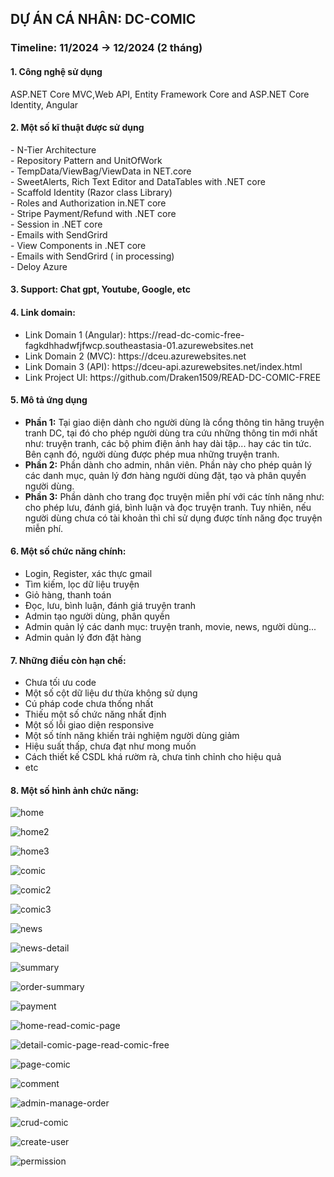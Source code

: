 <h2> DỰ ÁN CÁ NHÂN: DC-COMIC</h1>
<h3>Timeline: 11/2024 -> 12/2024 (2 tháng)</h3>
<h4>1. Công nghệ sử dụng</h4> <p>ASP.NET Core MVC,Web API, Entity Framework Core and ASP.NET Core Identity, Angular </p>
<h4>2. Một số kĩ thuật được sử dụng</h4>
<p>
  - N-Tier Architecture <br>
  - Repository Pattern and UnitOfWork  <br>
  - TempData/ViewBag/ViewData in NET.core <br>
  - SweetAlerts, Rich Text Editor and DataTables with .NET core <br>
  - Scaffold Identity (Razor class Library) <br>
  - Roles and Authorization in.NET core <br>
  - Stripe Payment/Refund with .NET core <br>
  - Session in .NET core <br>
  - Emails with SendGrird <br>
  - View Components in .NET core <br>
  - Emails with SendGrird ( in processing) <br>
  - Deloy Azure <br>
</p>
<h4>3. Support: Chat gpt, Youtube, Google, etc </h4>
<div>
  <h4>4. Link domain:</h4>
  <ul>
    <li>Link Domain 1 (Angular): https://read-dc-comic-free-fagkdhhadwfjfwcp.southeastasia-01.azurewebsites.net </li>
    <li>Link Domain 2 (MVC): https://dceu.azurewebsites.net </li>
    <li>Link Domain 3 (API): https://dceu-api.azurewebsites.net/index.html</li>
    <li>Link Project UI: https://github.com/Draken1509/READ-DC-COMIC-FREE  </li>
  </ul>
</div>

<div>
  <h4>5. Mô tả ứng dụng</h4>
  <ul>
    <li>
      <strong>Phần 1:</strong> Tại giao diện dành cho người dùng là cổng thông tin hãng truyện tranh DC, tại đó cho phép người dùng tra cứu những thông tin mới nhất như: truyện tranh, các bộ phim điện ảnh hay dài tập... hay các tin tức. Bên cạnh đó, người dùng được phép mua những truyện tranh.
    </li>
    <li>
      <strong>Phần 2:</strong> Phần dành cho admin, nhân viên. Phần này cho phép quản lý các danh mục, quản lý đơn hàng người dùng đặt, tạo và phân quyền người dùng.
    </li>
    <li>
      <strong>Phần 3:</strong> Phần dành cho trang đọc truyện miễn phí với các tính năng như: cho phép lưu, đánh giá, bình luận và đọc truyện tranh. Tuy nhiên, nếu người dùng chưa có tài khoản thì chỉ sử dụng được tính năng đọc truyện miễn phí.
    </li>
  </ul>
</div>


</div>

<div>
  <h4>6. Một số chức năng chính:</h4>
  <ul>
    <li> Login, Register, xác thực gmail </li>
    <li> Tìm kiếm, lọc dữ liệu truyện </li>
    <li> Giỏ hàng, thanh toán</li>
    <li> Đọc, lưu, bình luận, đánh giá truyện tranh</li> 
    <li> Admin tạo người dùng, phân quyền</li>
    <li> Admin quản lý các danh mục: truyện tranh, movie, news, người dùng... </li>
    <li> Admin quản lý đơn đặt hàng</li>
  </ul>
</div>


  <h4>7. Những điều còn hạn chế:</h4>
  <ul>
    <li>Chưa tối ưu code</li>
    <li>Một số cột dữ liệu dư thừa không sử dụng</li>
    <li>Cú pháp code chưa thống nhất</li>
    <li>Thiếu một số chức năng nhất định</li>
    <li>Một số lỗi giao diện responsive</li>
    <li>Một số tính năng khiến trải nghiệm người dùng giảm</li>
    <li>Hiệu suất thấp, chưa đạt như mong muốn</li>
    <li>Cách thiết kế CSDL khá rườm rà, chưa tinh chỉnh cho hiệu quả</li>
    <li>etc</li>
  </ul>
<div>
  <h4>8. Một số hình ảnh chức năng:</h4>    
  
![home](https://github.com/user-attachments/assets/8c4bc28a-3dce-428e-979c-5c7919b43487)

![home2](https://github.com/user-attachments/assets/79a3a209-4b9d-4523-9625-66e47c404bed)

![home3](https://github.com/user-attachments/assets/6132c069-0dec-4a95-91fa-f3a292580dfa)

![comic](https://github.com/user-attachments/assets/1edbfd41-085d-4294-8b15-1b481da68c19)

![comic2](https://github.com/user-attachments/assets/59f684ae-3389-4dea-b832-120e8e76e36e)

![comic3](https://github.com/user-attachments/assets/3900bfad-1490-421c-ab58-b2fab84cb5ae)

![news](https://github.com/user-attachments/assets/338f4f1a-3a75-47a1-9f0f-c54b11828598)

![news-detail](https://github.com/user-attachments/assets/3512cd4d-d992-4cae-a0bf-d27779a55ecc)

![summary](https://github.com/user-attachments/assets/671c1c54-1e1d-444c-9471-e9f85a193cab)

![order-summary](https://github.com/user-attachments/assets/fc1f5a35-2419-4379-a261-c426c0f393c9)

![payment](https://github.com/user-attachments/assets/50363704-cb73-4289-90fb-171c7a1d9bad)

![home-read-comic-page](https://github.com/user-attachments/assets/42d3ac1f-7ea8-469e-924d-708127268ed8)

![detail-comic-page-read-comic-free](https://github.com/user-attachments/assets/c122fe95-cfc6-4ef2-af81-c302437b7831)

![page-comic](https://github.com/user-attachments/assets/3a03573b-4266-4032-b7fa-e3e0c05563e9)

![comment](https://github.com/user-attachments/assets/ce6d9111-4575-4536-a083-28d63d82a70f)

![admin-manage-order](https://github.com/user-attachments/assets/53607d96-f004-4fd1-8351-5440ee0e2648)

![crud-comic](https://github.com/user-attachments/assets/5c825dee-e238-4326-8c59-828e5a8bfb97)

![create-user](https://github.com/user-attachments/assets/9c8bd379-ee4f-4545-b64e-1797942e9077)

![permission](https://github.com/user-attachments/assets/ad1b55ae-b0fd-42d7-ae27-ffc009a5ba4d)



</div>








